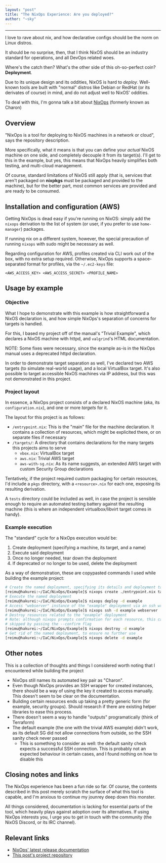 ```yaml
---
layout: "post"
title: "The NixOps Experience: Are you deployed?"
author: "~sky"
---
```


---

I love to rave about nix, and how declarative configs should be the norm on Linux distros.

It should be no surprise, then, that I think NixOS should be an industry standard for operations,
and all DevOps related woes.

Where's the catch then? What's the other side of this oh-so-perfect coin? **Deployment**.

Due to its unique design and its oddities, NixOS is hard to *deploy*. Well-known tools are built with "normal" distros like Debian or RedHat (or its derivates of course) in mind, and do not adjust well to NixOS' oddities.

To deal with this, I'm gonna talk a bit about [NixOps](https://github.com/NixOS/nixops) (formerly known as Charon)

## Overview

"NixOps is a tool for deploying to NixOS machines in a network or cloud", says the repository description.

More specifically, what it means is that you can define your *actual* NixOS machine on one side, and completely decouple it from its target(s). I'll get to this in the example, but yes, this means that NixOps heavily simplifies both testing, and multi-cloud management.

Of course, standard limitations of NixOS still apply (that is, services that aren't packaged on **nixpkgs** must be packaged and provided to the machine), but for the better part, most common services are provided and are ready to be consumed.

## Installation and configuration (AWS)

Getting NixOps is dead easy if you're running on NixOS: simply add the `nixops` derivation to the list of system (or user, if you prefer to use `home-manager`) packages.

If running nix on a different system, however, the special precaution of running `nixops` with sudo might be necessary as well.

Regarding configuration for AWS, profiles created via CLI work out of the box, with no extra setup required. Otherwise, NixOps supports a space-separated format for profiles, via the `~/.ec2-keys` file:

```
<AWS_ACCESS_KEY> <AWS_ACCESS_SECRET> <PROFILE_NAME>
```

## Usage by example

### Objective

What I hope to demonstrate with this example is how straightforward a NixOS declaration is, and how simple NixOps's separation of concerns for targets is handled.

For this, I based my project off of the manual's "Trivial Example", which declares a NixOS machine with httpd, and `valgrind`'s HTML documentation.

NOTE: Some fixes were necessary, since the example as-is in the NixOps manual uses a deprecated httpd declaration.

In order to demonstrate target separation as well, I've declared two AWS targets (to simulate real-world usage), and a local VirtualBox target. It's also possible to target accessible NixOS machines via IP address, but this was not demonstrated in this project.

### Project layout

In essence, a NixOps project consists of a declared NixOS machine (aka, its `configuration.nix`), and one or more *targets* for it.

The layout for this project is as follows:

* `/entrypoint.nix`: This is the "main" file for the machine declaration. It contains a collection of resources, which might be explicited there, or on separate files if necessary
* `/targets/`: A directory that contains declarations for the many targets this projects aims to serve
  * `vbox.nix`: VirtualBox target
  * `aws.nix`: Trivial AWS target
  * `aws-with-sg.nix`: As its name suggests, an extended AWS target with custom Security Group declarations

Tentatively, if the project required custom packaging for certain resources, I'd include a `pkgs` directory, with a `<resource>.nix` for each one, exposing its resulting derivation.

A `tests` directory could be included as well, in case the project is sensible enough to require an automated testing battery against the resulting machine (this is where an independent virtualbox/libvirt target comes in handy).

### Example execution

The "standard" cycle for a NixOps execution would be:

1. Create deployment (specifying a machine, its target, and a name)
2. Execute said deployment
3. Once no longer needed, tear down the deployment
4. If deprecated or no longer to be used, delete the deployment

As a way of demonstration, these are copypasted commands I used while building the example project:

```bash
# Create the named deployment, specifying its details and deployment target
[reimu@hakurei:~/IaC/NixOps/Example]$ nixops create ./entrypoint.nix targets/aws.nix -d example
# Execute the named deployment
[reimu@hakurei:~/IaC/NixOps/Example]$ nixops deploy -d example
# Access "webserver" instance of the "example" deployment via an ssh wrapper
[reimu@hakurei:~/IaC/NixOps/Example]$ nixops ssh -d example webserver
# Destroy resources related to the "example" deployment
# Note: although nixops prompts confirmation for each resource, this can be
# skipped by passing the --confirm flag
[reimu@hakurei:~/IaC/NixOps/Example]$ nixops destroy -d example
# Get rid of the named deployment, to ensure no further use
[reimu@hakurei:~/IaC/NixOps/Example]$ nixops delete -d example
```

## Other notes

This is a collection of thoughts and things I considered worth noting that I encountered while building the project

* NixOps still names its automated key pair as "Charon".
* Even though NixOps provides an SSH wrapper for created instances, there should be a way of using
  the key it created to access manually. This doesn't seem to be clear on the documentation.
* Building certain resources ends up taking a pretty generic form (for example, security groups).
  Should research if there are existing helper libraries to ease this process.
* There doesn't seem a way to handle "outputs" programatically (think of Terraform)
* The default example (the one with the trivial AWS example) didn't work, as its default SG did not allow connections from outside, so the SSH sanity check never passed
  * This is something to consider as well: the default sanity check expects a successful SSH connection. This is probably not an expected behaviour in certain cases, and I found nothing on how to disable this

## Closing notes and links

The NixOps experience has been a fun ride so far. Of course, the contents described in this post merely scratch the surface of what this tool is capable, and I'm anxious to continue my jounrey deep down this monster.

All things considered, documentation is lacking for essential parts of the tool, which heavily plays against adoption over its alternatives. If using NixOps interests you, I urge you to get in touch with the community (the NixOS Discord, or its IRC channel).

## Relevant links

* [NixOps' latest release documentation](https://releases.nixos.org/nixops/latest/manual/manual.html)
* [This post's project repository](https://github.com/ldelelis/nixops-demo)

